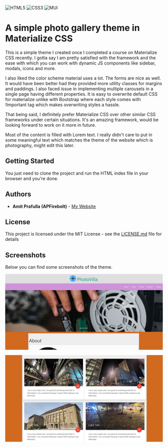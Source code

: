 ![HTML5](https://img.shields.io/badge/html5-%23E34F26.svg?style=for-the-badge&logo=html5&logoColor=white)
![CSS3](https://img.shields.io/badge/css3-%231572B6.svg?style=for-the-badge&logo=css3&logoColor=white)
![MUI](https://img.shields.io/badge/MUI-%230081CB.svg?style=for-the-badge&logo=mui&logoColor=white)

# A simple photo gallery theme in Materialize CSS

This is a simple theme I created once I completed a course on Materialize CSS recently. I gotta say I am pretty satisfied with the 
framework and the ease with which you can work with dynamic JS components like sidebar, modals, icons and more. 

I also liked the color scheme material uses a lot. The forms are nice as well. It would have been better had they provided more utility classes for margins and paddings. I also faced issue in implementing multiple carousels in a single page having different properties. It is easy to overwrite default CSS for materialize unlike with Bootstrap where each style comes with !Important tag
which makes overwriting styles a hassle.

That being said, I definitely prefer Materialize CSS over other similar CSS frameworks under certain situations. It's an amazing framework, would be looking forward to work on it more in future.

Most of the content is filled with Lorem text. I really didn't care to put in some meaningful text which matches the theme of the 
website which is photography, might edit this later.

## Getting Started

You just need to clone the project and run the HTML index file in your browser and you're done.

## Authors

* **Amit Prafulla (APFirebolt)** - [My Website](https://apgiiit.com)

## License

This project is licensed under the MIT License - see the [LICENSE.md](LICENSE.md) file for details

## Screenshots

Below you can find some screenshots of the theme.

![alt text](./screenshots/1.jpg)

![alt text](./screenshots/2.jpg)

